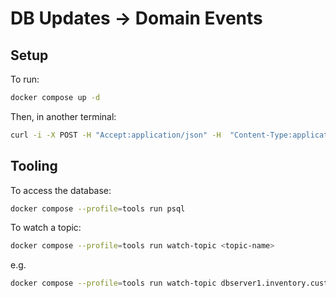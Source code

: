 # DB Updates -> Domain Events

## Setup

To run:

```bash
docker compose up -d
```

Then, in another terminal:

```bash
curl -i -X POST -H "Accept:application/json" -H  "Content-Type:application/json" http://localhost:8083/connectors/ -d @register-postgres.json
```

## Tooling

To access the database:

```bash
docker compose --profile=tools run psql
```

To watch a topic:

```bash
docker compose --profile=tools run watch-topic <topic-name>
```

e.g.

```bash
docker compose --profile=tools run watch-topic dbserver1.inventory.customers
```
